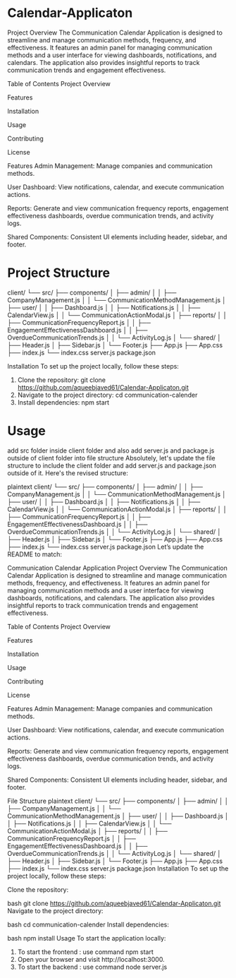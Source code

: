 # Calendar-Applicaton

Project Overview
The Communication Calendar Application is designed to streamline and manage communication methods, frequency, and effectiveness. It features an admin panel for managing communication methods and a user interface for viewing dashboards, notifications, and calendars. The application also provides insightful reports to track communication trends and engagement effectiveness.

Table of Contents
Project Overview

Features

Installation

Usage

Contributing

License

Features
Admin Management: Manage companies and communication methods.

User Dashboard: View notifications, calendar, and execute communication actions.

Reports: Generate and view communication frequency reports, engagement effectiveness dashboards, overdue communication trends, and activity logs.

Shared Components: Consistent UI elements including header, sidebar, and footer.

# Project Structure 

client/
└── src/
    ├── components/
    │   ├── admin/
    │   │   ├── CompanyManagement.js
    │   │   └── CommunicationMethodManagement.js
    │   ├── user/
    │   │   ├── Dashboard.js
    │   │   ├── Notifications.js
    │   │   ├── CalendarView.js
    │   │   └── CommunicationActionModal.js
    │   ├── reports/
    │   │   ├── CommunicationFrequencyReport.js
    │   │   ├── EngagementEffectivenessDashboard.js
    │   │   ├── OverdueCommunicationTrends.js
    │   │   └── ActivityLog.js
    │   └── shared/
    │       ├── Header.js
    │       ├── Sidebar.js
    │       └── Footer.js
    ├── App.js
    ├── App.css
    ├── index.js
    └── index.css
server.js
package.json

Installation
To set up the project locally, follow these steps:

1. Clone the repository:
   git clone https://github.com/aqueebjaved61/Calendar-Applicaton.git
2. Navigate to the project directory:
   cd communication-calender
3. Install dependencies:
   npm start
# Usage
  add src folder inside client folder and also add server.js and package.js outside of client folder into file structure
Absolutely, let's update the file structure to include the client folder and add server.js and package.json outside of it. Here's the revised structure:

plaintext
client/
└── src/
    ├── components/
    │   ├── admin/
    │   │   ├── CompanyManagement.js
    │   │   └── CommunicationMethodManagement.js
    │   ├── user/
    │   │   ├── Dashboard.js
    │   │   ├── Notifications.js
    │   │   ├── CalendarView.js
    │   │   └── CommunicationActionModal.js
    │   ├── reports/
    │   │   ├── CommunicationFrequencyReport.js
    │   │   ├── EngagementEffectivenessDashboard.js
    │   │   ├── OverdueCommunicationTrends.js
    │   │   └── ActivityLog.js
    │   └── shared/
    │       ├── Header.js
    │       ├── Sidebar.js
    │       └── Footer.js
    ├── App.js
    ├── App.css
    ├── index.js
    └── index.css
server.js
package.json
Let’s update the README to match:

Communication Calendar Application
Project Overview
The Communication Calendar Application is designed to streamline and manage communication methods, frequency, and effectiveness. It features an admin panel for managing communication methods and a user interface for viewing dashboards, notifications, and calendars. The application also provides insightful reports to track communication trends and engagement effectiveness.

Table of Contents
Project Overview

Features

Installation

Usage

Contributing

License

Features
Admin Management: Manage companies and communication methods.

User Dashboard: View notifications, calendar, and execute communication actions.

Reports: Generate and view communication frequency reports, engagement effectiveness dashboards, overdue communication trends, and activity logs.

Shared Components: Consistent UI elements including header, sidebar, and footer.

File Structure
plaintext
client/
└── src/
    ├── components/
    │   ├── admin/
    │   │   ├── CompanyManagement.js
    │   │   └── CommunicationMethodManagement.js
    │   ├── user/
    │   │   ├── Dashboard.js
    │   │   ├── Notifications.js
    │   │   ├── CalendarView.js
    │   │   └── CommunicationActionModal.js
    │   ├── reports/
    │   │   ├── CommunicationFrequencyReport.js
    │   │   ├── EngagementEffectivenessDashboard.js
    │   │   ├── OverdueCommunicationTrends.js
    │   │   └── ActivityLog.js
    │   └── shared/
    │       ├── Header.js
    │       ├── Sidebar.js
    │       └── Footer.js
    ├── App.js
    ├── App.css
    ├── index.js
    └── index.css
server.js
package.json
Installation
To set up the project locally, follow these steps:

Clone the repository:

bash
git clone https://github.com/aqueebjaved61/Calendar-Applicaton.git
Navigate to the project directory:

bash
cd communication-calender
Install dependencies:

bash
npm install
Usage
To start the application locally:
1. To start the frontend :
  use command npm start
2. Open your browser and visit http://localhost:3000.
3. To start the backend :
   use command node server.js
  
